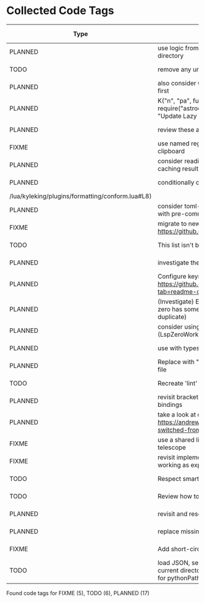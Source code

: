 # Collected Code Tags

| Type    | Comment                                                                                                                             | Last Edit  | Source File                                                                                                                                                                                       |
|---------|-------------------------------------------------------------------------------------------------------------------------------------|------------|---------------------------------------------------------------------------------------------------------------------------------------------------------------------------------------------------|
| PLANNED | use logic from AstroCore to identify project root directory                                                                         | 2024-02-02 | [lua/astro/rooter.lua:1](https://github.com/KyleKing/nvim/blame/2152dcee971ce67d6cab166f99cc094f8f1a74bc/lua/astro/rooter.lua#L1)                                                                 |
| TODO    | remove any unused logic and/or simplify what is kept                                                                                | 2024-01-28 | [lua/astro/utils.lua:11](https://github.com/KyleKing/nvim/blame/1b7ddd52a930cbe10e2e9a398817046b3ad05a09/lua/astro/utils.lua#L11)                                                                 |
| PLANNED | also consider 0p, but figure out how these can be useful first                                                                      | 2024-02-02 | [lua/kyleking/keymaps.lua:17](https://github.com/KyleKing/nvim/blame/8d001f9096ea0084121918861a97b859310cf59a/lua/kyleking/keybinds.lua#L14)                                                      |
| PLANNED | K("n", "<leader>pa", function() require("astrocore").update_packages() end, { desc = "Update Lazy and Mason" })                     | 2024-02-05 | [lua/kyleking/keymaps.lua:49](https://github.com/KyleKing/nvim/blame/3fd0d95ef92eff615863f857b0195fa26a1d66e9/lua/kyleking/keybinds.lua#L49)                                                      |
| PLANNED | review these additional keybinds                                                                                                    | 2024-02-01 | [lua/kyleking/keymaps.lua:59](https://github.com/KyleKing/nvim/blame/e25faf56d74fed989793595dded50559262bfbd6/lua/kyleking/keybinds.lua#L57)                                                      |
| FIXME   | use named registers rather than always copying to the clipboard                                                                     | 2024-03-01 | [lua/kyleking/options.lua:7](https://github.com/KyleKing/nvim/blame/c0f4e7e77b8b9fbe08a2cdb1eb68bad24255a9e5/lua/kyleking/options.lua#L7)                                                         |
| PLANNED | consider reading line length from pyproject.toml and caching result                                                                 | 2024-09-27 | [lua/kyleking/plugins/bars-and-lines/multicolumn.lua:13](https://github.com/KyleKing/nvim/blame/697cf622110a7bc8e616379e7960450f66ece2e9/lua/kyleking/plugins/bars-and-lines/multicolumn.lua#L13) |
| PLANNED | conditionally check for eslint or other tooling                                                                                     | 2024-10-05 | [lua/kyleking/plugins/formatting/conform.lua:8](https://github.com/KyleKing/nvim/blame/main
/lua/kyleking/plugins/formatting/conform.lua#L8)                                                      |
| PLANNED | consider toml-sort or alternative that doesn't conflict with pre-commit                                                             | 2024-05-24 | [lua/kyleking/plugins/formatting/conform.lua:29](https://github.com/KyleKing/nvim/blame/96f0b7d67f2314bc71f9282e3ea9fe588c76f43b/lua/kyleking/plugins/formatting/conform.lua#L30)                 |
| FIXME   | migrate to new signature with self: https://github.com/stevearc/conform.nvim/pull/233/files                                         | 2024-06-14 | [lua/kyleking/plugins/formatting/conform.lua:41](https://github.com/KyleKing/nvim/blame/f150b877fb6f0e8d09a5160c75c666223370402a/lua/kyleking/plugins/formatting/conform.lua#L43)                 |
| TODO    | This list isn't being applied for 'fw' or 'ff'                                                                                      | 2024-04-03 | [lua/kyleking/plugins/fuzzy-finder/telescope.lua:19](https://github.com/KyleKing/nvim/blame/56f3a24d496c83ca1294471e9dea4227626e84fb/lua/kyleking/plugins/fuzzy-finder/telescope.lua#L18)         |
| PLANNED | investigate these go-to mappings                                                                                                    | 2024-02-07 | [lua/kyleking/plugins/fuzzy-finder/telescope.lua:118](https://github.com/KyleKing/nvim/blame/5d8eb1c4cfde1b2d7937e2483b656c32fc2bfc37/lua/kyleking/plugins/fuzzy-finder/telescope.lua#L106)       |
| PLANNED | Configure keymaps and settings: https://github.com/ray-x/lsp_signature.nvim?tab=readme-ov-file#keymap                               | 2024-02-12 | [lua/kyleking/plugins/lsp/lsp-signature.lua:1](https://github.com/KyleKing/nvim/blame/d92b423d145462b773a4987e2695418034af45eb/lua/kyleking/plugins/lsp/lsp-signature.lua#L1)                     |
| PLANNED | (Investigate) Enable completion triggered by <c-x><c-o> (note: lsp-zero has some logic for this internally that this may duplicate) | 2024-02-11 | [lua/kyleking/plugins/lsp/lsp-zero.lua:24](https://github.com/KyleKing/nvim/blame/27b19486b8cc6eb341ce43ee984128d3a9ab74d9/lua/kyleking/plugins/lsp/lsp-zero.lua#L93)                             |
| PLANNED | consider using the LSP-Zero variants (LspZeroWorkspaceRemove, etc.)                                                                 | 2024-02-12 | [lua/kyleking/plugins/lsp/lsp-zero.lua:56](https://github.com/KyleKing/nvim/blame/9b8a9e6c99f97695e01ac706be83fb5ff165c555/lua/kyleking/plugins/lsp/lsp-zero.lua#L68)                             |
| PLANNED | use with typescript-tools or alternative (see below)                                                                                | 2024-05-24 | [lua/kyleking/plugins/lsp/mason-lspconfig.lua:59](https://github.com/KyleKing/nvim/blame/96f0b7d67f2314bc71f9282e3ea9fe588c76f43b/lua/kyleking/plugins/lsp/mason-lspconfig.lua#L61)               |
| PLANNED | Replace with "where_is_my_executable" to relocate per file                                                                          | 2024-02-29 | [lua/kyleking/plugins/lsp/nvim-lint.lua:14](https://github.com/KyleKing/nvim/blame/7ad07fd17ca7f592d198770385a0beb7c80cfa49/lua/kyleking/plugins/lsp/nvim-lint.lua#L13)                           |
| TODO    | Recreate 'lint' based on current file in buffer                                                                                     | 2024-02-29 | [lua/kyleking/plugins/lsp/nvim-lint.lua:44](https://github.com/KyleKing/nvim/blame/7ad07fd17ca7f592d198770385a0beb7c80cfa49/lua/kyleking/plugins/lsp/nvim-lint.lua#L48)                           |
| PLANNED | revisit bracketed bindings vs. existing TreeSitter bindings                                                                         | 2024-06-07 | [lua/kyleking/plugins/mini/bracketed.lua:7](https://github.com/KyleKing/nvim/blame/9625f87628cad1bae4a837d30369075cf8fef04d/lua/kyleking/plugins/mini/bracketed.lua#L7)                           |
| PLANNED | take a look at oil.nvim: https://andrewcourter.substack.com/p/why-i-switched-from-netrw-to-oilnvim                                  | 2024-06-07 | [lua/kyleking/plugins/mini/files.lua:1](https://github.com/KyleKing/nvim/blame/9625f87628cad1bae4a837d30369075cf8fef04d/lua/kyleking/plugins/mini/files.lua#L1)                                   |
| FIXME   | use a shared list of ignored files/directories with telescope                                                                       | 2024-06-07 | [lua/kyleking/plugins/mini/files.lua:9](https://github.com/KyleKing/nvim/blame/9625f87628cad1bae4a837d30369075cf8fef04d/lua/kyleking/plugins/mini/files.lua#L9)                                   |
| FIXME   | revisit implementation of surround because it isn't working as expected                                                             | 2024-03-01 | [lua/kyleking/plugins/mini/surround.lua:1](https://github.com/KyleKing/nvim/blame/0626e5b5514913b85ace16f026e70038f6a60cfb/lua/kyleking/plugins/mini/surround.lua#L1)                             |
| TODO    | Respect smartcase with:                                                                                                             | 2024-02-03 | [lua/kyleking/plugins/search/hlslens.lua:24](https://github.com/KyleKing/nvim/blame/0da87263333d688b777113b6b257425569356a09/lua/kyleking/plugins/search/hlslens.lua#L18)                         |
| TODO    | Review how to use these keybinds!                                                                                                   | 2024-02-03 | [lua/kyleking/plugins/syntax/treesitter.lua:104](https://github.com/KyleKing/nvim/blame/0da87263333d688b777113b6b257425569356a09/lua/kyleking/plugins/syntax/treesitter.lua#L94)                  |
| PLANNED | revisit and resolve conflicts with nap                                                                                              | 2024-05-21 | [lua/kyleking/plugins/syntax/treesitter.lua:116](https://github.com/KyleKing/nvim/blame/e4f580b1e444dc8856a986cf1647f23fcb808768/lua/kyleking/plugins/syntax/treesitter.lua#L115)                 |
| PLANNED | replace missing astrocore logic                                                                                                     | 2024-02-03 | [lua/kyleking/plugins/utility/nvim-notify.lua:16](https://github.com/KyleKing/nvim/blame/8081725ea6cc6920e739b712fdca72af1fef0be8/lua/kyleking/plugins/utility/nvim-notify.lua#L15)               |
| FIXME   | Add short-circuit logic                                                                                                             | 2024-02-29 | [lua/kyleking/utils/bin_discovery.lua:23](https://github.com/KyleKing/nvim/blame/7ad07fd17ca7f592d198770385a0beb7c80cfa49/lua/kyleking/utils/bin_discovery.lua#L23)                               |
| TODO    | load JSON, see if key is present (key is basename of current directory, e.g. mdformat-mkdocs), and check for pythonPath             | 2024-02-09 | [lua/kyleking/utils/fs_utils.lua:57](https://github.com/KyleKing/nvim/blame/167332a44724e01be0b03794eeee3a0cd470c7de/lua/kyleking/utils/system_utils.lua#L28)                                     |

Found code tags for FIXME (5), TODO (6), PLANNED (17)

<!-- calcipy_skip_tags -->
